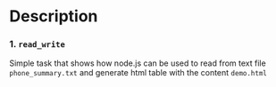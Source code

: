 Description
================

### 1. `read_write`

Simple task that shows how node.js can be used to read from text file `phone_summary.txt` and generate html table with the content `demo.html`
